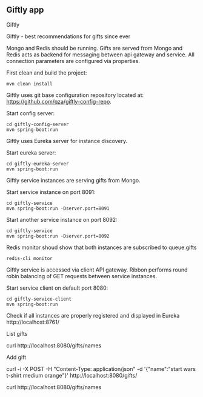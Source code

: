 Giftly app
-

Giftly

Giftly - best recommendations for gifts since ever

Mongo and Redis should be running. Gifts are served from Mongo and Redis acts as backend for messaging between api gateway and service. All connection parameters are configured via properties.

First clean and build the project:

```
mvn clean install
```

Giftly uses git base configuration repository located at: https://github.com/qza/giftly-config-repo.

Start config server:

```
cd giftly-config-server
mvn spring-boot:run
```

Giftly uses Eureka server for instance discovery.

Start eureka server:

```
cd giftly-eureka-server
mvn spring-boot:run
```

Giftly service instances are serving gifts from Mongo.

Start service instance on port 8091:

```
cd giftly-service
mvn spring-boot:run -Dserver.port=8091
```

Start another service instance on port 8092:

```
cd giftly-service
mvn spring-boot:run -Dserver.port=8092
```

Redis monitor shoud show that both instances are subscribed to queue.gifts

```
redis-cli monitor
```

Giftly service is accessed via client API gateway. Ribbon performs round robin balancing of GET requests between service instances.

Start service client on default port 8080:

```
cd giftly-service-client
mvn spring-boot:run
```

Check if all instances are properly registered and displayed in Eureka http://localhost:8761/

List gifts

curl http://localhost:8080/gifts/names

Add gift

curl -i -X POST -H "Content-Type: application/json" -d '{"name":"start wars t-shirt medium orange"}' http://localhost:8080/gifts/

curl http://localhost:8080/gifts/names